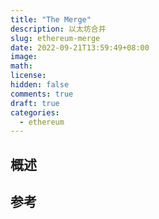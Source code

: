 ```yaml
---
title: "The Merge"
description: 以太坊合并
slug: ethereum-merge
date: 2022-09-21T13:59:49+08:00
image:
math:
license:
hidden: false
comments: true
draft: true
categories:
  - ethereum
---
```


## 概述

## 参考

[^1]: [详解以太坊 POS 工作原理：Epoch、Slot 与信标区块](https://www.odaily.news/post/5186159)
[^2]: [PoS 系列 #1-模块化设计和两个区块链](https://www.ethereum.cn/ETh2/how-proof-of-stake-ethereum-works)
[^3]: [PoS 系列 #2——Epoch、Slot 与信标区块](https://www.ethereum.cn/ETh2/epochs-slots-and-beacon-blocks)
